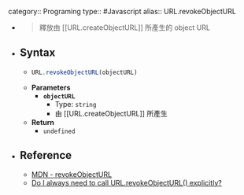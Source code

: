 category:: Programing
type:: #Javascript
alias:: URL.revokeObjectURL

- > 釋放由 [[URL.createObjectURL]] 所產生的 object URL
- ## Syntax
	- ```ts
	  URL.revokeObjectURL(objectURL)
	  ```
	- **Parameters**
		- **`objectURL`**
			- Type: `string`
			- 由 [[URL.createObjectURL]] 所產生
	- **Return**
		- `undefined`
- ## Reference
	- [MDN - revokeObjectURL](https://developer.mozilla.org/en-US/docs/Web/API/URL/revokeObjectURL_static)
	- [Do I always need to call URL.revokeObjectURL() explicitly?](https://stackoverflow.com/questions/49209756/do-i-always-need-to-call-url-revokeobjecturl-explicitly)